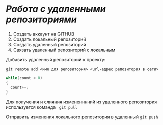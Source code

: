 # ***Работа с удаленными репозиториями***

1. Создать аккаунт на GITHUB 
2. Создать локальный репозиторий 
3. Создать удаленный репозиторий 
4. Связать удаленный репозиторий с локальным


Добавить удаленный репозиторий к проекту:
```
git remote add <имя для репозитория> <url-адрес репозитория в сети>
```
```C#
while(count < 0)
{
  count++;
}
```
Для получения и слияния измененннний из удаленного репозитория используется команда ` git pull`

Отправить изменения локального репозитория в удаленный `git push`

